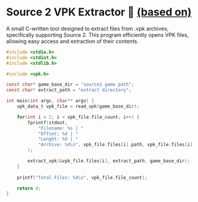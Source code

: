 # Source 2 VPK Extractor 🤔 [(based on)](https://developer.valvesoftware.com/wiki/VPK)
A small C-written tool designed to extract files from .vpk archives, specifically supporting Source 2. This program efficiently opens VPK files, allowing easy access and extraction of their contents.

```c
#include <stdio.h>
#include <stdint.h>
#include <stdlib.h>

#include <vpk.h>

const char* game_base_dir = "source2 game path";
const char* extract_path = "extract directory";

int main(int argc, char** argv) {
    vpk_data_t vpk_file = read_vpk(game_base_dir);

    for(int i = 2; i < vpk_file.file_count; i++) {
        fprintf(stdout, 
            "Filename: %s | "
            "Offset: %d | "
            "Lenght: %d | "
            "Archive: %d\n", vpk_file.files[i].path, vpk_file.files[i].cur, vpk_file.files[i].lenght, vpk_file.files[i].archive_index
        );

        extract_vpk(&vpk_file.files[i], extract_path, game_base_dir);
    }
    
    printf("Total Files: %d\n", vpk_file.file_count);

    return 0;
}
```